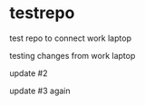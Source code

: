 # testrepo
test repo to connect work laptop

testing changes from work laptop

update #2

update #3 again